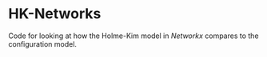 # HK-Networks

Code for looking at how the Holme-Kim model in *Networkx* compares to the configuration model. 
